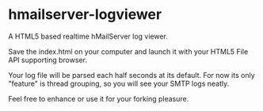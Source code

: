 hmailserver-logviewer
=====================

A HTML5 based realtime hMailServer log viewer. 

Save the index.html on your computer and launch it with your HTML5 File API supporting browser. 

Your log file will be parsed each half seconds at its default.
For now its only "feature" is thread grouping, so you will see your SMTP logs neatly.

Feel free to enhance or use it for your forking pleasure.
